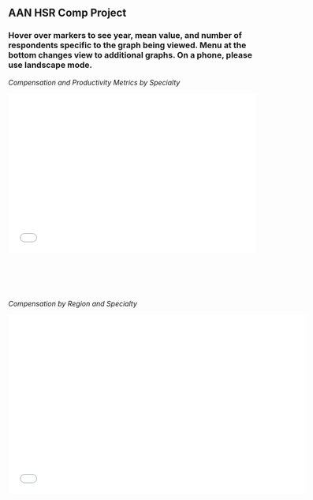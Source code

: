 ## AAN HSR Comp Project

### Hover over markers to see year, mean value, and number of respondents specific to the graph being viewed. Menu at the bottom changes view to additional graphs. On a phone, please use landscape mode.  

*Compensation and Productivity Metrics by Specialty*
<div style="position: relative; width: 100%; height: 0; padding-bottom: 80%;">
  <iframe src="interactive_graph1.html" style="position: absolute; top: 0; left: 0; width: 100%; height: 80%;" frameborder="0"></iframe>
</div>

*Compensation by Region and Specialty*
<div style="position: relative; width: 100%; height: 0; padding-bottom: 80%;">
  <iframe src="interactive_graph2.html" style="position: absolute; top: 0; left: 0; width: 120%; height: 90%;" frameborder="0"></iframe>
</div>
